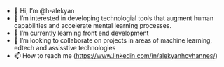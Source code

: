 - 👋 Hi, I’m @h-alekyan
- 👀 I’m interested in developing technologial tools that augment human capabilities and accelerate mental learning processes.
- 🌱 I’m currently learning front end development 
- 💞️ I’m looking to collaborate on projects in areas of machine learning, edtech and assisstive technologies
- 📫 How to reach me (https://www.linkedin.com/in/alekyanhovhannes/)

<!---
h-alekyan/h-alekyan is a ✨ special ✨ repository because its `README.md` (this file) appears on your GitHub profile.
You can click the Preview link to take a look at your changes.
--->
